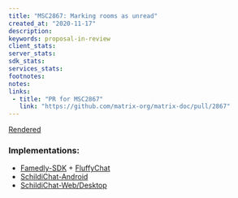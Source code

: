 ```yaml
---
title: "MSC2867: Marking rooms as unread"
created_at: "2020-11-17"
description:
keywords: proposal-in-review
client_stats:
server_stats:
sdk_stats:
services_stats:
footnotes:
notes:
links:
 - title: "PR for MSC2867"
   link: "https://github.com/matrix-org/matrix-doc/pull/2867"
---
```

[Rendered](https://github.com/matrix-org/matrix-doc/blob/5735a3db23895a19b9ee065c38e3f5cba55240a1/proposals/2867-rooms_marked_unread.md)

### Implementations:
* [Famedly-SDK](https://gitlab.com/famedly/famedlysdk/-/merge_requests/531) + [FluffyChat](https://gitlab.com/ChristianPauly/fluffychat-flutter/-/merge_requests/286)
* [SchildiChat-Android](https://github.com/SchildiChat/SchildiChat-android/commit/3e4f6a46896d60db5f93ff0bbca7c2a837a78316)
* [SchildiChat-Web/Desktop](https://github.com/SchildiChat/matrix-react-sdk/pull/2)
